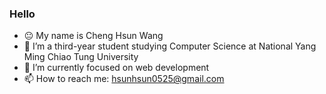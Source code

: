 ### Hello

<!--
**BaBa0525/BaBa0525** is a ✨ _special_ ✨ repository because its `README.md` (this file) appears on your GitHub profile.
-->

- 😐 My name is Cheng Hsun Wang
- 🔭 I’m a third-year student studying Computer Science at National Yang Ming Chiao Tung University
- 🌱 I’m currently focused on web development
- 📫 How to reach me: hsunhsun0525@gmail.com

